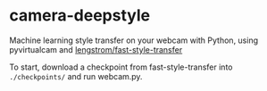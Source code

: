 # camera-deepstyle
Machine learning style transfer on your webcam with Python, using pyvirtualcam and [lengstrom/fast-style-transfer](https://github.com/lengstrom/fast-style-transfer)

To start, download a checkpoint from fast-style-transfer into `./checkpoints/` and run webcam.py.